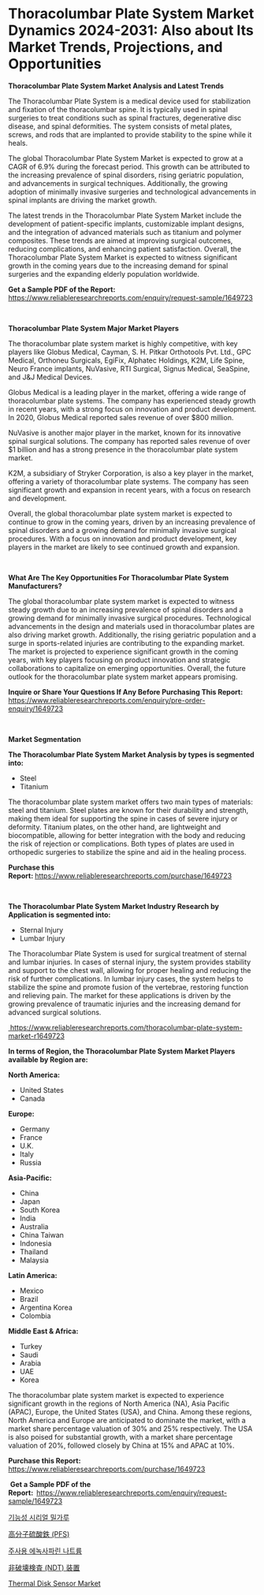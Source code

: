 <p><h1>Thoracolumbar Plate System Market Dynamics 2024-2031: Also about Its Market Trends, Projections, and Opportunities</h1></p><p><strong>Thoracolumbar Plate System Market Analysis and Latest Trends</strong></p>
<p><p>The Thoracolumbar Plate System is a medical device used for stabilization and fixation of the thoracolumbar spine. It is typically used in spinal surgeries to treat conditions such as spinal fractures, degenerative disc disease, and spinal deformities. The system consists of metal plates, screws, and rods that are implanted to provide stability to the spine while it heals.</p><p>The global Thoracolumbar Plate System Market is expected to grow at a CAGR of 6.9% during the forecast period. This growth can be attributed to the increasing prevalence of spinal disorders, rising geriatric population, and advancements in surgical techniques. Additionally, the growing adoption of minimally invasive surgeries and technological advancements in spinal implants are driving the market growth.</p><p>The latest trends in the Thoracolumbar Plate System Market include the development of patient-specific implants, customizable implant designs, and the integration of advanced materials such as titanium and polymer composites. These trends are aimed at improving surgical outcomes, reducing complications, and enhancing patient satisfaction. Overall, the Thoracolumbar Plate System Market is expected to witness significant growth in the coming years due to the increasing demand for spinal surgeries and the expanding elderly population worldwide.</p></p>
<p><strong>Get a Sample PDF of the Report:&nbsp;</strong> <a href="https://www.reliableresearchreports.com/enquiry/request-sample/1649723">https://www.reliableresearchreports.com/enquiry/request-sample/1649723</a></p>
<p>&nbsp;</p>
<p><strong>Thoracolumbar Plate System Major Market Players</strong></p>
<p><p>The thoracolumbar plate system market is highly competitive, with key players like Globus Medical, Cayman, S. H. Pitkar Orthotools Pvt. Ltd., GPC Medical, Orthoneu Surgicals, EgiFix, Alphatec Holdings, K2M, Life Spine, Neuro France implants, NuVasive, RTI Surgical, Signus Medical, SeaSpine, and J&J Medical Devices.</p><p>Globus Medical is a leading player in the market, offering a wide range of thoracolumbar plate systems. The company has experienced steady growth in recent years, with a strong focus on innovation and product development. In 2020, Globus Medical reported sales revenue of over $800 million.</p><p>NuVasive is another major player in the market, known for its innovative spinal surgical solutions. The company has reported sales revenue of over $1 billion and has a strong presence in the thoracolumbar plate system market.</p><p>K2M, a subsidiary of Stryker Corporation, is also a key player in the market, offering a variety of thoracolumbar plate systems. The company has seen significant growth and expansion in recent years, with a focus on research and development.</p><p>Overall, the global thoracolumbar plate system market is expected to continue to grow in the coming years, driven by an increasing prevalence of spinal disorders and a growing demand for minimally invasive surgical procedures. With a focus on innovation and product development, key players in the market are likely to see continued growth and expansion.</p></p>
<p>&nbsp;</p>
<p><strong>What Are The Key Opportunities For Thoracolumbar Plate System Manufacturers?</strong></p>
<p><p>The global thoracolumbar plate system market is expected to witness steady growth due to an increasing prevalence of spinal disorders and a growing demand for minimally invasive surgical procedures. Technological advancements in the design and materials used in thoracolumbar plates are also driving market growth. Additionally, the rising geriatric population and a surge in sports-related injuries are contributing to the expanding market. The market is projected to experience significant growth in the coming years, with key players focusing on product innovation and strategic collaborations to capitalize on emerging opportunities. Overall, the future outlook for the thoracolumbar plate system market appears promising.</p></p>
<p><strong>Inquire or Share Your Questions If Any Before Purchasing This Report:</strong> <a href="https://www.reliableresearchreports.com/enquiry/pre-order-enquiry/1649723">https://www.reliableresearchreports.com/enquiry/pre-order-enquiry/1649723</a></p>
<p>&nbsp;</p>
<p><strong>Market Segmentation</strong></p>
<p><strong>The Thoracolumbar Plate System Market Analysis by types is segmented into:</strong></p>
<p><ul><li>Steel</li><li>Titanium</li></ul></p>
<p><p>The thoracolumbar plate system market offers two main types of materials: steel and titanium. Steel plates are known for their durability and strength, making them ideal for supporting the spine in cases of severe injury or deformity. Titanium plates, on the other hand, are lightweight and biocompatible, allowing for better integration with the body and reducing the risk of rejection or complications. Both types of plates are used in orthopedic surgeries to stabilize the spine and aid in the healing process.</p></p>
<p><strong>Purchase this Report:&nbsp;</strong><a href="https://www.reliableresearchreports.com/purchase/1649723">https://www.reliableresearchreports.com/purchase/1649723</a></p>
<p>&nbsp;</p>
<p><strong>The Thoracolumbar Plate System Market Industry Research by Application is segmented into:</strong></p>
<p><ul><li>Sternal Injury</li><li>Lumbar Injury</li></ul></p>
<p><p>The Thoracolumbar Plate System is used for surgical treatment of sternal and lumbar injuries. In cases of sternal injury, the system provides stability and support to the chest wall, allowing for proper healing and reducing the risk of further complications. In lumbar injury cases, the system helps to stabilize the spine and promote fusion of the vertebrae, restoring function and relieving pain. The market for these applications is driven by the growing prevalence of traumatic injuries and the increasing demand for advanced surgical solutions.</p></p>
<p><a href="https://www.reliableresearchreports.com/thoracolumbar-plate-system-market-r1649723">&nbsp;https://www.reliableresearchreports.com/thoracolumbar-plate-system-market-r1649723</a></p>
<p><strong>In terms of Region, the Thoracolumbar Plate System Market Players available by Region are:</strong></p>
<p>
    <p> <strong> North America: </strong>
        <ul>
            <li>United States</li>
            <li>Canada</li>
        </ul>
        </p> 
    <p> <strong> Europe: </strong>
        <ul>
            <li>Germany</li>
            <li>France</li>
            <li>U.K.</li>
            <li>Italy</li>
            <li>Russia</li>
        </ul>
        </p> 
    <p> <strong> Asia-Pacific: </strong>
        <ul>
            <li>China</li>
            <li>Japan</li>
            <li>South Korea</li>
            <li>India</li>
            <li>Australia</li>
            <li>China Taiwan</li>
            <li>Indonesia</li>
            <li>Thailand</li>
            <li>Malaysia</li>
        </ul>
        </p> 
    <p> <strong> Latin America: </strong>
        <ul>
            <li>Mexico</li>
            <li>Brazil</li>
            <li>Argentina Korea</li>
            <li>Colombia</li>
        </ul>
        </p> 
    <p> <strong> Middle East & Africa: </strong>
        <ul>
            <li>Turkey</li>
            <li>Saudi</li>
            <li>Arabia</li>
            <li>UAE</li>
            <li>Korea</li>
        </ul>
    </p>
    </p>
<p><p>The thoracolumbar plate system market is expected to experience significant growth in the regions of North America (NA), Asia Pacific (APAC), Europe, the United States (USA), and China. Among these regions, North America and Europe are anticipated to dominate the market, with a market share percentage valuation of 30% and 25% respectively. The USA is also poised for substantial growth, with a market share percentage valuation of 20%, followed closely by China at 15% and APAC at 10%.</p></p>
<p><strong>Purchase this Report: </strong><a href="https://www.reliableresearchreports.com/purchase/1649723">https://www.reliableresearchreports.com/purchase/1649723</a></p>
<p>&nbsp;<strong>Get a Sample PDF of the Report:&nbsp;&nbsp;</strong><a href="https://www.reliableresearchreports.com/enquiry/request-sample/1649723">https://www.reliableresearchreports.com/enquiry/request-sample/1649723</a></p>
<p><strong></strong></p>
<p><p><a href="https://github.com/mpodehpw07370073/Market-Research-Report-List-2/blob/main/6682367115350.md">기능성 시리얼 밀가루</a></p><p><a href="https://github.com/LuzHills1972/Market-Research-Report-List-1/blob/main/7213279109355.md">高分子硫酸鉄 (PFS)</a></p><p><a href="https://github.com/nicholasellison0076890/Market-Research-Report-List-1/blob/main/7634338104225.md">주사용 에녹사파린 나트륨</a></p><p><a href="https://github.com/kegley4963/Market-Research-Report-List-1/blob/main/8424703109354.md">非破壊検査 (NDT) 装置</a></p><p><a href="https://issuu.com/reportprime-2/docs/thermal-disk-sensor-market-size-2030.pptx">Thermal Disk Sensor Market</a></p></p>